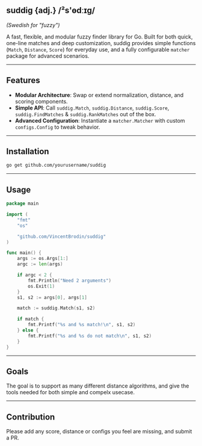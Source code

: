 ## suddig {adj.} /²s'ɵdːɪg/

*(Swedish for "fuzzy")*

A fast, flexible, and modular fuzzy finder library for Go. Built for both quick, one-line matches and deep customization, suddig provides simple functions (`Match`, `Distance`, `Score`) for everyday use, and a fully configurable `matcher` package for advanced scenarios.

---

## Features

* **Modular Architecture**: Swap or extend normalization, distance, and scoring components.
* **Simple API**: Call `suddig.Match`, `suddig.Distance`, `suddig.Score`, `suddig.FindMatches` & `suddig.RankMatches` out of the box.
* **Advanced Configuration**: Instantiate a `matcher.Matcher` with custom `configs.Config` to tweak behavior.

---

## Installation

```bash
go get github.com/yourusername/suddig
```

---

## Usage

```go
package main

import (
	"fmt"
	"os"

	"github.com/VincentBrodin/suddig"
)

func main() {
	args := os.Args[1:]
	argc := len(args)

	if argc < 2 {
		fmt.Println("Need 2 arguments")
		os.Exit(1)
	}
	s1, s2 := args[0], args[1]

	match := suddig.Match(s1, s2)

	if match {
		fmt.Printf("%s and %s match!\n", s1, s2)
	} else {
		fmt.Printf("%s and %s do not match\n", s1, s2)
	}
}
```

---

## Goals

The goal is to support as many different distance algorithms,
and give the tools needed for both simple and compelx usecase.

---

## Contribution

Please add any score, distance or configs you feel are missing, and submit a PR.
